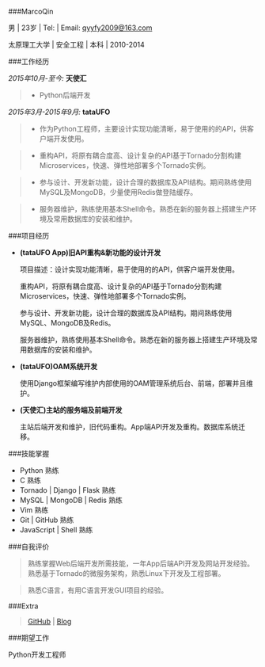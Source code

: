 ###MarcoQin

男 | 23岁 | Tel: | Email: [qyyfy2009@163.com](mailto:qyyfy2009@163.com)

太原理工大学 | 安全工程 | 本科 | 2010-2014

###工作经历

*2015年10月-至今:* **天使汇**

>   * Python后端开发

*2015年3月-2015年9月:* **tataUFO**

>   * 作为Python工程师，主要设计实现功能清晰，易于使用的的API，供客户端开发使用。

>   * 重构API，将原有耦合度高、设计复杂的API基于Tornado分割构建Microservices，快速、弹性地部署多个Tornado实例。

>   * 参与设计、开发新功能，设计合理的数据库及API结构。期间熟练使用MySQL及MongoDB，少量使用Redis做登陆缓存。

>   * 服务器维护，熟练使用基本Shell命令。熟悉在新的服务器上搭建生产环境及常用数据库的安装和维护。

###项目经历

- **(tataUFO App)旧API重构&新功能的设计开发**

    项目描述：设计实现功能清晰，易于使用的的API，供客户端开发使用。

    重构API，将原有耦合度高、设计复杂的API基于Tornado分割构建Microservices，快速、弹性地部署多个Tornado实例。

    参与设计、开发新功能，设计合理的数据库及API结构。期间熟练使用MySQL、MongoDB及Redis。

    服务器维护，熟练使用基本Shell命令。熟悉在新的服务器上搭建生产环境及常用数据库的安装和维护。

- **(tataUFO)OAM系统开发**

    使用Django框架编写维护内部使用的OAM管理系统后台、前端，部署并且维护。

- **(天使汇)主站的服务端及前端开发**

    主站后端开发和维护，旧代码重构。App端API开发及重构。数据库系统迁移。 

###技能掌握
- Python 熟练
- C 熟练
- Tornado | Django | Flask 熟练
- MySQL | MongoDB | Redis 熟练
- Vim 熟练
- Git | GitHub 熟练
- JavaScript | Shell 熟练

###自我评价

> 熟练掌握Web后端开发所需技能，一年App后端API开发及网站开发经验。熟悉基于Tornado的微服务架构，熟悉Linux下开发及工程部署。

> 熟悉C语言，有用C语言开发GUI项目的经验。

###Extra

>[GitHub](https://github.com/MarcoQin) | [Blog](http://marcoqin.github.io)

###期望工作

Python开发工程师

